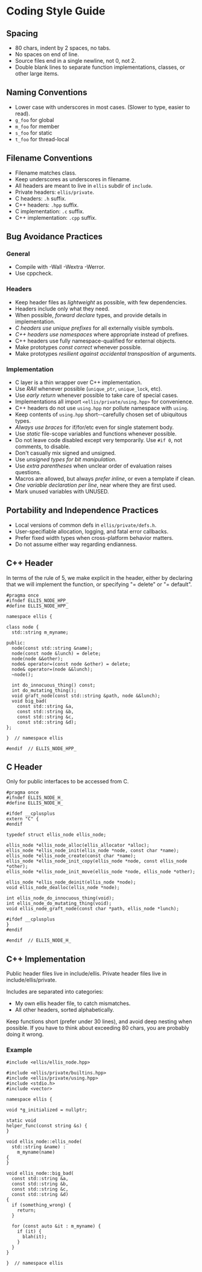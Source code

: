 # Coding Style Guide

## Spacing

* 80 chars, indent by 2 spaces, no tabs.
* No spaces on end of line.
* Source files end in a single newline, not 0, not 2.
* Double blank lines to separate function implementations, classes, or other large items.

## Naming Conventions

* Lower case with underscores in most cases.  (Slower to type, easier to read).
* `g_foo` for global
* `m_foo` for member
* `s_foo` for static
* `t_foo` for thread-local

## Filename Conventions

* Filename matches class.
* Keep underscores as underscores in filename.
* All headers are meant to live in `ellis` subdir of `include`.
* Private headers: `ellis/private`.
* C headers: `.h` suffix.
* C++ headers: `.hpp` suffix.
* C implementation: `.c` suffix.
* C++ implementation: `.cpp` suffix.

## Bug Avoidance Practices

### General

* Compile with -Wall -Wextra -Werror.
* Use cppcheck.

### Headers

* Keep header files as *lightweight* as possible, with few dependencies.
* Headers include only what they need.
* When possible, *forward declare* types, and provide details in implementation.
* *C headers use unique prefixes* for all externally visible symbols.
* *C++ headers use namespaces* where appropriate instead of prefixes.
* C++ headers use fully namespace-qualified for external objects.
* Make prototypes *const correct* whenever possible.
* Make prototypes *resilient against accidental transposition* of arguments.

### Implementation

* C layer is a thin wrapper over C++ implementation.
* Use *RAII* whenever possible (`unique_ptr`, `unique_lock`, etc).
* Use *early return* whenever possible to take care of special cases.
* Implementations all import `<ellis/private/using.hpp>` for convenience.
* C++ headers do not use `using.hpp` nor pollute namespace with `using`.
* Keep contents of `using.hpp` short--carefully chosen set of ubiquitous types.
* *Always use braces* for if/for/etc even for single statement body.
* Use *static* file-scope variables and functions whenever possible.
* Do not leave code disabled except very temporarily.  Use `#if 0`, not
  comments, to disable.
* Don't casually mix signed and unsigned.
* Use *unsigned types for bit manipulation*.
* Use *extra parentheses* when unclear order of evaluation raises questions.
* Macros are allowed, but always *prefer inline*, or even a template if clean.
* *One variable declaration per line*, near where they are first used.
* Mark unused variables with UNUSED.

## Portability and Independence Practices

* Local versions of common defs in `ellis/private/defs.h`.
* User-specifiable allocation, logging, and fatal error callbacks.
* Prefer fixed width types when cross-platform behavior matters.
* Do not assume either way regarding endianness.

## C++ Header

In terms of the rule of 5, we make explicit in the header, either by declaring
that we will implement the function, or specifying "= delete" or "= default".

```
#pragma once
#ifndef ELLIS_NODE_HPP_
#define ELLIS_NODE_HPP_

namespace ellis {

class node {
  std::string m_myname;

public:
  node(const std::string &name);
  node(const node &lunch) = delete;
  node(node &&other);
  node& operator=(const node &other) = delete;
  node& operator=(node &&lunch);
  ~node();

  int do_innocuous_thing() const;
  int do_mutating_thing();
  void graft_node(const std::string &path, node &&lunch);
  void big_bad(
    const std::string &a,
    const std::string &b,
    const std::string &c,
    const std::string &d);
};

}  // namespace ellis

#endif  // ELLIS_NODE_HPP_
```

## C Header

Only for public interfaces to be accessed from C.

```
#pragma once
#ifndef ELLIS_NODE_H_
#define ELLIS_NODE_H_

#ifdef __cplusplus
extern "C" {
#endif

typedef struct ellis_node ellis_node;

ellis_node *ellis_node_alloc(ellis_allocator *alloc);
ellis_node *ellis_node_init(ellis_node *node, const char *name);
ellis_node *ellis_node_create(const char *name);
ellis_node *ellis_node_init_copy(ellis_node *node, const ellis_node *other);
ellis_node *ellis_node_init_move(ellis_node *node, ellis_node *other);

ellis_node *ellis_node_deinit(ellis_node *node);
void ellis_node_dealloc(ellis_node *node);

int ellis_node_do_innocuous_thing(void);
int ellis_node_do_mutating_thing(void);
void ellis_node_graft_node(const char *path, ellis_node *lunch);

#ifdef __cplusplus
}
#endif

#endif  // ELLIS_NODE_H_
```

## C++ Implementation

Public header files live in include/ellis.
Private header files live in include/ellis/private.

Includes are separated into categories:

* My own ellis header file, to catch mismatches.
* All other headers, sorted alphabetically.

Keep functions short (prefer under 30 lines), and avoid deep nesting when
possible.  If you have to think about exceeding 80 chars, you are probably
doing it wrong.

### Example

```
#include <ellis/ellis_node.hpp>

#include <ellis/private/builtins.hpp>
#include <ellis/private/using.hpp>
#include <stdio.h>
#include <vector>

namespace ellis {

void *g_initialized = nullptr;

static void
helper_func(const string &s) {
}

void ellis_node::ellis_node(
  std::string &name) :
    m_myname(name)
{
}

void ellis_node::big_bad(
  const std::string &a,
  const std::string &b,
  const std::string &c,
  const std::string &d)
{
  if (something_wrong) {
    return;
  }

  for (const auto &it : m_myname) {
    if (it) {
      blah(it);
    }
  }
}

}  // namespace ellis
```
